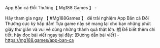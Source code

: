 App Bắn cá Đổi Thưởng【 Mg188 Games 】 - 

Hãy tham gia ngay 【 #Mg188Games 】 để trải nghiệm App Bắn cá Đổi Thưởng cực kỳ hấp dẫn! Tựa game này sẽ mang lại cho bạn những phút giây thư giãn và vui vẻ cùng những thành quả thật lớn. 朗 Để biết thêm chi tiết, hãy đọc bài viết ngay tại đây: [Đường dẫn bài viết] - https://mg188.games/app-ban-ca
